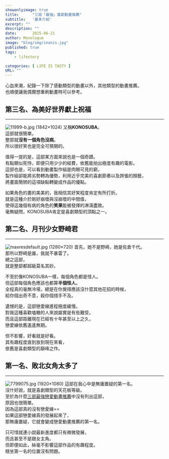 ```yaml
---
showonlyimage: true
title:      "三部「最強」喜劇動畫推薦"
subtitle:   '基本介紹'
excerpt: ""
description: ""
date:       2025-06-21
author: Monologue    
image: "blog/img/inanis.jpg"
published: true 
tags:
    - lifestory

categories: [ LIFE IS TASTY ]
URL: ""
---
```


心血來潮，紀錄一下除了感動類型的動畫以外，其他類型的動畫推薦。  
也順便讓我偶爾想重刷動畫時可以參考。  

## 第三名、為美好世界獻上祝福
***
![11999-b.jpg (1842×1024)](https://img.linetv.tw/large/drama/11999-b.jpg)
又稱**KONOSUBA**。  
這部就很簡單。  
整部就**沒有一個角色沒病**。  
所以很好笑也是完全可預期的。  
  
值得一提的是，這部某方面來說也是一個奇蹟。  
有點類似死恃，即便只用少少的經費，依舊能拍出極度有趣的電影。  
這部也是，可以看到動畫製作組是肉眼可見的窮，  
製作組卻能將劣勢轉為優勢，利用近乎完美的喜劇節奏以及誇張的顏藝，  
將畫面簡陋的這項缺點轉變成作品的優點。  
  
如果角色的畫的美美的，我相信其好笑程度肯定有所打折。  
就是這種介於剛好崩壞與沒崩壞的中間值，  
使得這幾個有病的角色的**笑果**能被發揮的淋漓盡致。  
毫無疑問，KONOSUBA肯定是喜劇類型的頂點之一。  

## 第二名、月刊少女野崎君
***
![maxresdefault.jpg (1280×720)](https://i.ytimg.com/vi/6hMNpsy5X9o/maxresdefault.jpg)
首先，她不是野崎，她是佐倉千代。  
那所以野崎是誰，我就不暴雷了。  
總之這部，  
就是整部都超級莫名其妙。  
  
不至於像KONOSUBA一樣，每個角色都是怪人。  
但這部每個角色應該也都算**半個怪人**。    
全程真的毫無冷場，總是在你覺得應該沒什麼其他花招的時候，  
給你個出奇不意，殺你個措手不及。  
  
遺憾的是，這部戀愛線進程極度緩慢。  
對我這種喜歡嗑糖的人來說屬實是有些難受。  
而且這部距離現在已經有十年甚至以上之久，  
戀愛線依舊遙遙無期。  
  
但不影響，好看就是好看。  
其有趣程度直到放到現在來看，  
依舊是喜劇類型的巔峰之作。

## 第一名、敗北女角太多了
***
![7799075.jpg (1920×1080)](https://cdn2.ettoday.net/images/7799/7799075.jpg)
這部在我心中是無庸置疑的第一名。  
沒什好說，就是喜劇類型的天花板等級。  
至於為什麼[三部最強戀愛動畫推薦](/blog/anime/2025-06-21-動畫推薦15/)中沒有列出這部，  
原因也很簡單。  
因為這部真的沒有戀愛線==  
如果這部戀愛線真的發展起來了，  
那無庸置疑，它就會變成戀愛動畫推薦的第一名。  
  
只可惜就連小說最新進度都只有微微發展，  
而且甚至不是跟女主角。  
但即便如此，絲毫不影響這部作品的有趣程度。  
穩坐第一名的位置沒有問題。  
<!--more-->

